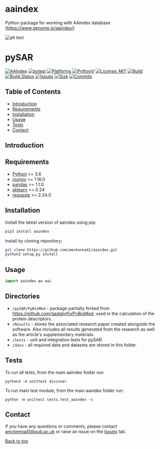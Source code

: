 # aaindex
Python package for working with AAIndex database (https://www.genome.jp/aaindex/)

![alt text](https://raw.githubusercontent.com/amckenna41/aaindex/main/images/aaindex_logo.png)

# pySAR <a name="TOP"></a>
[![AAIndex](https://img.shields.io/pypi/v/aaindex)](https://pypi.org/project/aaindex/)
[![pytest](https://github.com/amckenna41/pySAR/workflows/Building%20and%20Testing%20%F0%9F%90%8D/badge.svg)](https://github.com/amckenna41/pySAR/actions?query=workflowBuilding%20and%20Testing%20%F0%9F%90%8D)
[![Platforms](https://img.shields.io/badge/platforms-linux%2C%20macOS%2C%20Windows-green)](https://pypi.org/project/aaindex/)
[![PythonV](https://img.shields.io/pypi/pyversions/pySAR?logo=2)](https://pypi.org/project/aaindex/)
[![License: MIT](https://img.shields.io/badge/License-MIT-red.svg)](https://opensource.org/licenses/MIT)
[![Build](https://img.shields.io/github/workflow/status/amckenna41/pySAR/Deploy%20to%20PyPI%20%F0%9F%93%A6)](https://github.com/amckenna41/pySAR/actions)
[![Build Status](https://travis-ci.com/amckenna41/aaindex.svg?branch=main)](https://travis-ci.com/amckenna41/aaindex)
[![Issues](https://img.shields.io/github/issues/amckenna41/aaindex)](https://github.com/amckenna41/aaindex/issues)
[![Size](https://img.shields.io/github/repo-size/amckenna41/aaindex)](https://github.com/amckenna41/aaindex)
[![Commits](https://img.shields.io/github/commit-activity/w/amckenna41/aaindex)](https://github.com/amckenna41/aaindex)

Table of Contents
-----------------

  * [Introduction](#introduction)
  * [Requirements](#requirements)
  * [Installation](#installation)
  * [Usage](#usage)
  * [Tests](#tests)
  * [Contact](#contact)

Introduction
------------

Requirements
------------
* [Python][python] >= 3.6
* [numpy][numpy] >= 1.16.0
* [pandas][pandas] >= 1.1.0
* [sklearn][sklearn] >= 0.24
* [requests][requests] >= 2.24.0


Installation
-----------------
Install the latest version of aaindex using pip:

```bash
pip3 install aaindex
```

Install by cloning repository:
```bash
git clone https://github.com/amckenna41/aaindex.git
python3 setup.py install
```


Usage
-----

```python
import aaindex as aai

```

Directories
-----------
* `/pySAR/PyBioMed` - package partially forked from https://github.com/gadsbyfly/PyBioMed, used in
the calculation of the protein descriptors.
* `/Results` - stores the associated research paper created alongside the software. Also includes all results generated from the research as well as the article's supplementary materials.
* `/tests` - unit and integration tests for pySAR.
* `/data` - all required data and datasets are stored in this folder.


Tests
-----
To run all tests, from the main aaindex folder run:
```
python3 -m unittest discover
```

To run main test module, from the main aaindex folder run:
```
python -m unittest tests.test_aaindex -v
```

Contact
-------
If you have any questions or comments, please contact amckenna41@qub.ac.uk or raise an issue on the [Issues][Issues] tab.

[Back to top](#TOP)


[python]: https://www.python.org/downloads/release/python-360/
[numpy]: https://numpy.org/
[pandas]: https://pandas.pydata.org/
[sklearn]: https://scikit-learn.org/stable/
[requests]: https://docs.python-requests.org/en/latest/
[Issues]: https://github.com/amckenna41/pySAR/issues

